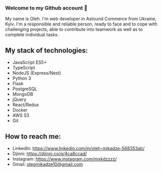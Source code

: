 ### Welcome to my Github account 👋

My name is Oleh. I'm web developer in Astound Commerce from Ukraine, Kyiv. I'm а responsible and reliable person, ready to face and to cope with challenging projects, able to contribute into teamwork as well as to complete individual tasks. 

## My stack of technologies: 
- JavaScript ES5+
- TypeScript
- NodeJS (Express/Nest)
- Python 3
- Flask
- PostgreSQL
- MongoDB
- jQuery
- React/Redux
- Docker
- AWS S3
- Git

## How to reach me: 
- LinkedIn: https://www.linkedin.com/in/oleh-mikadze-568353ab/
- Djinni: https://djinni.co/q/4ca8ccad/
- Instagram: https://www.instagram.com/mxkdzzzz/
- Gmail: olegmikadze10@gmail.com
<!--
**olegmikadze/olegmikadze** is a ✨ _special_ ✨ repository because its `README.md` (this file) appears on your GitHub profile.

Here are some ideas to get you started:

- 🔭 I’m currently working on ...
- 🌱 I’m currently learning ...
- 👯 I’m looking to collaborate on ...
- 🤔 I’m looking for help with ...
- 💬 Ask me about ...
- 📫  ...
- 😄 Pronouns: ...
- ⚡ Fun fact: ...
-->
